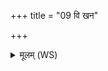 +++
title = "09 वि खन"

+++
<details><summary>मूलम् (WS)</summary>

वि खन वि रुज वि जह्यत्रैवा नाकृतश्चन ।  
समहं पशुभिः सं मया पशवः ॥ ॥ १५ ॥
</details>